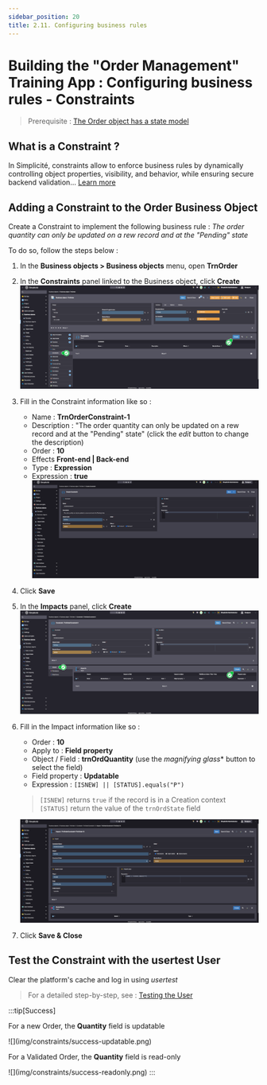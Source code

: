 ```yaml
---
sidebar_position: 20
title: 2.11. Configuring business rules
---
```


# Building the "Order Management" Training App : Configuring business rules - Constraints

> Prerequisite : [The Order object has a state model](/tutorial/expanding/states)

## What is a Constraint ?

In Simplicité, constraints allow to enforce business rules by dynamically controlling object properties, visibility, and behavior, while ensuring secure backend validation... [Learn more](/make/businessobjects/constraints)

## Adding a Constraint to the Order Business Object

Create a Constraint to implement the following business rule : 
*The order quantity can only be updated on a rew record and at the "Pending" state*

To do so, follow the steps below : 
1. In the **Business objects > Business objects** menu, open **TrnOrder**
2. In the **Constraints** panel linked to the Business object, click **Create**  
    ![](img/constraints/constraint-panel.png)
3. Fill in the Constraint information like so :
    - Name : **TrnOrderConstraint-1**
    - Description : "The order quantity can only be updated on a rew record and at the "Pending" state" (click the *edit* button to change the description)
    - Order : **10**
    - Effects **Front-end | Back-end**
    - Type : **Expression**
    - Expression : **true**  
    ![](img/constraints/constraint-values.png)
4. Click **Save**
5. In the **Impacts** panel, click **Create**  
    ![](img/constraints/impacts-panel.png)
6. Fill in the Impact information like so : 
    - Order : **10**
    - Apply to : **Field property**
    - Object / Field : **trnOrdQuantity** (use the *magnifying glass** button to select the field)
    - Field property : **Updatable**
    - Expression : `[ISNEW] || [STATUS].equals("P")`
    > `[ISNEW]` returns `true` if the record is in a Creation context  
    > `[STATUS]` return the value of the `trnOrdState` field  

    ![](img/constraints/impact-values.png)

7. Click **Save & Close** 

## Test the Constraint with the usertest User

Clear the platform's cache and log in using *usertest*
> For a detailed step-by-step, see : [Testing the User](/tutorial/getting-started/user#activating-and-testing-the-user)

:::tip[Success]
  <p>For a new Order, the <b>Quantity</b> field is updatable</p>
    ![](img/constraints/success-updatable.png)
    <p>For a Validated Order, the <b>Quantity</b> field is read-only</p>
    ![](img/constraints/success-readonly.png)
:::
